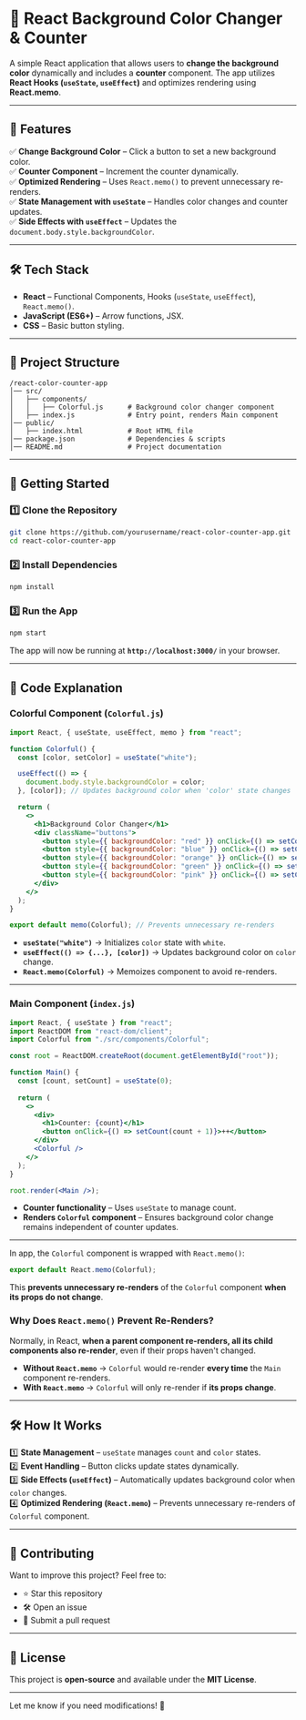 

# 🎨 React Background Color Changer & Counter  

A simple React application that allows users to **change the background color** dynamically and includes a **counter** component. The app utilizes **React Hooks (`useState`, `useEffect`)** and optimizes rendering using **React.memo**.  

---

## 📌 Features  

✅ **Change Background Color** – Click a button to set a new background color.  
✅ **Counter Component** – Increment the counter dynamically.  
✅ **Optimized Rendering** – Uses `React.memo()` to prevent unnecessary re-renders.  
✅ **State Management with `useState`** – Handles color changes and counter updates.  
✅ **Side Effects with `useEffect`** – Updates the `document.body.style.backgroundColor`.  

---

## 🛠️ Tech Stack  

- **React** – Functional Components, Hooks (`useState`, `useEffect`), `React.memo()`.  
- **JavaScript (ES6+)** – Arrow functions, JSX.  
- **CSS** – Basic button styling.  

---

## 📂 Project Structure  

```
/react-color-counter-app
│── src/
│   ├── components/
│   │   ├── Colorful.js      # Background color changer component
│   ├── index.js             # Entry point, renders Main component
│── public/
│   ├── index.html           # Root HTML file
│── package.json             # Dependencies & scripts
│── README.md                # Project documentation
```

---

## 🚀 Getting Started  

### **1️⃣ Clone the Repository**  
```bash
git clone https://github.com/yourusername/react-color-counter-app.git
cd react-color-counter-app
```

### **2️⃣ Install Dependencies**  
```bash
npm install
```

### **3️⃣ Run the App**  
```bash
npm start
```
The app will now be running at **`http://localhost:3000/`** in your browser.  

---

## 📝 Code Explanation  

### **Colorful Component (`Colorful.js`)**  
```jsx
import React, { useState, useEffect, memo } from "react";

function Colorful() {
  const [color, setColor] = useState("white");

  useEffect(() => {
    document.body.style.backgroundColor = color;
  }, [color]); // Updates background color when 'color' state changes

  return (
    <>
      <h1>Background Color Changer</h1>
      <div className="buttons">
        <button style={{ backgroundColor: "red" }} onClick={() => setColor("red")}>Red</button>
        <button style={{ backgroundColor: "blue" }} onClick={() => setColor("blue")}>Blue</button>
        <button style={{ backgroundColor: "orange" }} onClick={() => setColor("orange")}>Orange</button>
        <button style={{ backgroundColor: "green" }} onClick={() => setColor("green")}>Green</button>
        <button style={{ backgroundColor: "pink" }} onClick={() => setColor("pink")}>Pink</button>
      </div>
    </>
  );
}

export default memo(Colorful); // Prevents unnecessary re-renders
```
- **`useState("white")`** → Initializes `color` state with `white`.  
- **`useEffect(() => {...}, [color])`** → Updates background color on `color` change.  
- **`React.memo(Colorful)`** → Memoizes component to avoid re-renders.  

---

### **Main Component (`index.js`)**  
```jsx
import React, { useState } from "react";
import ReactDOM from "react-dom/client";
import Colorful from "./src/components/Colorful";

const root = ReactDOM.createRoot(document.getElementById("root"));

function Main() {
  const [count, setCount] = useState(0);
  
  return (
    <>
      <div>
        <h1>Counter: {count}</h1>
        <button onClick={() => setCount(count + 1)}>++</button>
      </div>
      <Colorful />
    </>
  );
}

root.render(<Main />);
```
- **Counter functionality** – Uses `useState` to manage count.  
- **Renders `Colorful` component** – Ensures background color change remains independent of counter updates.  

---

In  app, the `Colorful` component is wrapped with `React.memo()`:  
```js
export default React.memo(Colorful);
```
This **prevents unnecessary re-renders** of the `Colorful` component **when its props do not change**.  

### **Why Does `React.memo()` Prevent Re-Renders?**  
Normally, in React, **when a parent component re-renders, all its child components also re-render**, even if their props haven't changed.  

- **Without `React.memo`** → `Colorful` would re-render **every time** the `Main` component re-renders.  
- **With `React.memo`** → `Colorful` will only re-render if **its props change**.

---


## 🛠️ How It Works  

1️⃣ **State Management** – `useState` manages `count` and `color` states.  
2️⃣ **Event Handling** – Button clicks update states dynamically.  
3️⃣ **Side Effects (`useEffect`)** – Automatically updates background color when `color` changes.  
4️⃣ **Optimized Rendering (`React.memo`)** – Prevents unnecessary re-renders of `Colorful` component.  

---



## 🤝 Contributing  

Want to improve this project? Feel free to:  
- ⭐ Star this repository  
- 🛠️ Open an issue  
- 🔀 Submit a pull request  

---

## 📜 License  

This project is **open-source** and available under the **MIT License**.  

---

Let me know if you need modifications! 🚀




